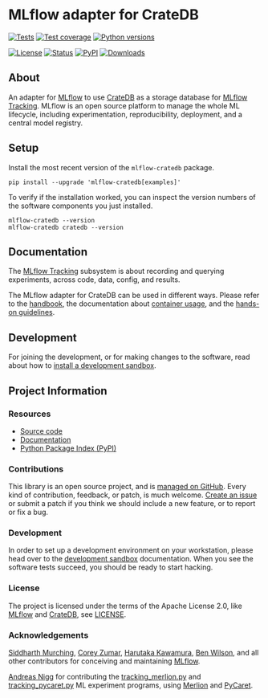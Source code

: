 # MLflow adapter for CrateDB

[![Tests](https://github.com/crate-workbench/mlflow-cratedb/actions/workflows/main.yml/badge.svg)](https://github.com/crate-workbench/mlflow-cratedb/actions/workflows/main.yml)
[![Test coverage](https://img.shields.io/codecov/c/gh/crate-workbench/mlflow-cratedb.svg)](https://codecov.io/gh/crate-workbench/mlflow-cratedb/)
[![Python versions](https://img.shields.io/pypi/pyversions/mlflow-cratedb.svg)](https://pypi.org/project/mlflow-cratedb/)

[![License](https://img.shields.io/github/license/crate-workbench/mlflow-cratedb.svg)](https://github.com/crate-workbench/mlflow-cratedb/blob/main/LICENSE)
[![Status](https://img.shields.io/pypi/status/mlflow-cratedb.svg)](https://pypi.org/project/mlflow-cratedb/)
[![PyPI](https://img.shields.io/pypi/v/mlflow-cratedb.svg)](https://pypi.org/project/mlflow-cratedb/)
[![Downloads](https://pepy.tech/badge/mlflow-cratedb/month)](https://pypi.org/project/mlflow-cratedb/)


## About

An adapter for [MLflow] to use [CrateDB] as a storage database for [MLflow
Tracking]. MLflow is an open source platform to manage the whole ML lifecycle,
including experimentation, reproducibility, deployment, and a central model
registry.


## Setup

Install the most recent version of the `mlflow-cratedb` package.
```shell
pip install --upgrade 'mlflow-cratedb[examples]'
```

To verify if the installation worked, you can inspect the version numbers
of the software components you just installed.
```shell
mlflow-cratedb --version
mlflow-cratedb cratedb --version
```


## Documentation

The [MLflow Tracking] subsystem is about recording and querying experiments, across
code, data, config, and results.

The MLflow adapter for CrateDB can be used in different ways. Please refer
to the [handbook], the documentation about [container usage], and the
[hands-on guidelines].


## Development

For joining the development, or for making changes to the software, read about
how to [install a development sandbox].


## Project Information

### Resources
- [Source code](https://github.com/crate-workbench/mlflow-cratedb)
- [Documentation](https://github.com/crate-workbench/mlflow-cratedb/tree/main/docs)
- [Python Package Index (PyPI)](https://pypi.org/project/mlflow-cratedb/)

### Contributions
This library is an open source project, and is [managed on GitHub].
Every kind of contribution, feedback, or patch, is much welcome. [Create an
issue] or submit a patch if you think we should include a new feature, or to
report or fix a bug.

### Development
In order to set up a development environment on your workstation, please head
over to the [development sandbox] documentation. When you see the software
tests succeed, you should be ready to start hacking.

### License
The project is licensed under the terms of the Apache License 2.0, like [MLflow]
and [CrateDB], see [LICENSE].

### Acknowledgements

[Siddharth Murching], [Corey Zumar], [Harutaka Kawamura], [Ben Wilson], and
all other contributors for conceiving and maintaining [MLflow].

[Andreas Nigg] for contributing the [tracking_merlion.py] and [tracking_pycaret.py]
ML experiment programs, using [Merlion] and [PyCaret].

[Andreas Nigg]: https://github.com/andnig
[Ben Wilson]: https://github.com/BenWilson2
[container usage]: https://github.com/crate-workbench/mlflow-cratedb/blob/main/docs/container.md
[Corey Zumar]: https://github.com/dbczumar
[CrateDB]: https://github.com/crate/crate
[CrateDB Cloud]: https://console.cratedb.cloud/
[Create an issue]: https://github.com/crate-workbench/mlflow-cratedb/issues
[development sandbox]: https://github.com/crate-workbench/mlflow-cratedb/blob/main/docs/development.md
[handbook]: https://github.com/crate-workbench/mlflow-cratedb/blob/main/docs/handbook.md
[hands-on guidelines]: https://github.com/crate/cratedb-examples/blob/main/framework/mlflow/readme.md
[Harutaka Kawamura]: https://github.com/harupy
[install a development sandbox]: https://github.com/crate-workbench/mlflow-cratedb/blob/main/docs/development.md
[LICENSE]: https://github.com/crate-workbench/mlflow-cratedb/blob/main/LICENSE
[managed on GitHub]: https://github.com/crate-workbench/mlflow-cratedb
[Merlion]: https://github.com/salesforce/Merlion
[MLflow]: https://mlflow.org/
[MLflow Tracking]: https://mlflow.org/docs/latest/tracking.html
[PyCaret]: https://pycaret.org/
[Siddharth Murching]: https://github.com/smurching
[tracking_merlion.py]: https://github.com/crate-workbench/mlflow-cratedb/blob/main/examples/tracking_merlion.py
[tracking_pycaret.py]: https://github.com/crate-workbench/mlflow-cratedb/blob/main/examples/tracking_pycaret.py

